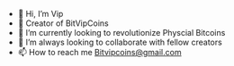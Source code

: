 - 👋 Hi, I’m Vip
- 👀 Creator of BitVipCoins
- 🌱 I’m currently looking to revolutionize Physcial Bitcoins
- 💞️ I’m always looking to collaborate with fellow creators
- 📫 How to reach me Bitvipcoins@gmail.com
